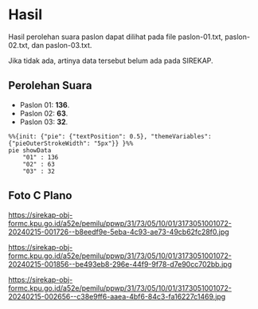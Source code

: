# Hasil

Hasil perolehan suara paslon dapat dilihat pada file paslon-01.txt, paslon-02.txt, dan paslon-03.txt.

Jika tidak ada, artinya data tersebut belum ada pada SIREKAP.

## Perolehan Suara

 * Paslon 01: **136**.
 * Paslon 02: **63**.
 * Paslon 03: **32**.

```mermaid
%%{init: {"pie": {"textPosition": 0.5}, "themeVariables": {"pieOuterStrokeWidth": "5px"}} }%%
pie showData
    "01" : 136
    "02" : 63
    "03" : 32
```
## Foto C Plano

https://sirekap-obj-formc.kpu.go.id/a52e/pemilu/ppwp/31/73/05/10/01/3173051001072-20240215-001726--b8eedf9e-5eba-4c93-ae73-49cb62fc28f0.jpg

https://sirekap-obj-formc.kpu.go.id/a52e/pemilu/ppwp/31/73/05/10/01/3173051001072-20240215-001856--be493eb8-296e-44f9-9f78-d7e90cc702bb.jpg

https://sirekap-obj-formc.kpu.go.id/a52e/pemilu/ppwp/31/73/05/10/01/3173051001072-20240215-002656--c38e9ff6-aaea-4bf6-84c3-fa16227c1469.jpg
